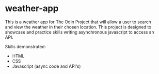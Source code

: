 # weather-app

This is a weather app for The Odin Project that will allow a user to search and view the weather in their chosen location. This project is designed to showcase and practice skills writing asynchronous javascript to access an API.

Skills demonstrated:
 - HTML
 - CSS
 - Javascript (async code and API's)
